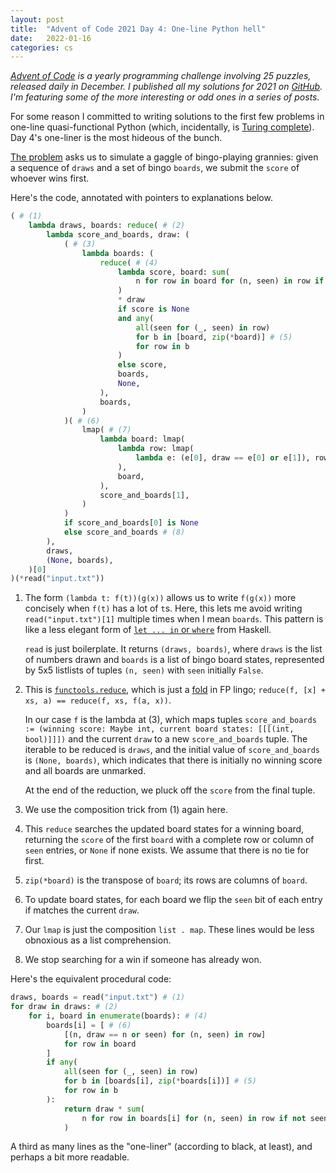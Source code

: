 ```yaml
---
layout: post
title:  "Advent of Code 2021 Day 4: One-line Python hell"
date:   2022-01-16
categories: cs
---
```


_[Advent of Code](https://adventofcode.com/) is a yearly programming challenge involving 25 puzzles, released daily in December. I published all my solutions for 2021 on [GitHub](https://github.com/plra/aoc-2021). I'm featuring some of the more interesting or odd ones in a series of posts._

For some reason I committed to writing solutions to the first few problems in one-line quasi-functional Python (which, incidentally, is [Turing complete](https://qiita.com/KTakahiro1729/items/c9cb757473de50652374)). Day 4's one-liner is the most hideous of the bunch.

[The problem](https://adventofcode.com/2021/day/4) asks us to simulate a gaggle of bingo-playing grannies: given a sequence of `draws` and a set of bingo `boards`, we submit the `score` of whoever wins first.

Here's the code, annotated with pointers to explanations below.

```py
( # (1)
    lambda draws, boards: reduce( # (2)
        lambda score_and_boards, draw: (
            ( # (3)
                lambda boards: (
                    reduce( # (4)
                        lambda score, board: sum(
                            n for row in board for (n, seen) in row if not seen
                        )
                        * draw
                        if score is None
                        and any(
                            all(seen for (_, seen) in row)
                            for b in [board, zip(*board)] # (5)
                            for row in b
                        )
                        else score,
                        boards,
                        None,
                    ),
                    boards,
                )
            )( # (6)
                lmap( # (7)
                    lambda board: lmap(
                        lambda row: lmap(
                            lambda e: (e[0], draw == e[0] or e[1]), row
                        ),
                        board,
                    ),
                    score_and_boards[1],
                )
            )
            if score_and_boards[0] is None
            else score_and_boards # (8)
        ),
        draws,
        (None, boards),
    )[0]
)(*read("input.txt"))
```

1. The form `(lambda t: f(t))(g(x))` allows us to write `f(g(x))` more concisely when `f(t)` has a lot of `t`s. Here, this lets me avoid writing `read("input.txt")[1]` multiple times when I mean `boards`. This pattern is like a less elegant form of [`let ... in` or `where`](https://wiki.haskell.org/Let_vs._Where) from Haskell.

   `read` is just boilerplate. It returns `(draws, boards)`, where `draws` is the list of numbers drawn and `boards` is a list of bingo board states, represented by 5x5 listlists of tuples `(n, seen)` with `seen` initially `False`.
2. This is [`functools.reduce`](https://docs.python.org/3/library/functools.html#functools.reduce), which is just a [fold](https://en.wikipedia.org/wiki/Fold_(higher-order_function)) in FP lingo; `reduce(f, [x] + xs, a) == reduce(f, xs, f(a, x))`.

   In our case `f` is the lambda at (3), which maps tuples `score_and_boards := (winning score: Maybe int, current board states: [[[(int, bool)]]])` and the current `draw` to a new `score_and_boards` tuple. The iterable to be reduced is `draws`, and the initial value of `score_and_boards` is `(None, boards)`, which indicates that there is initially no winning score and all boards are unmarked.

   At the end of the reduction, we pluck off the `score` from the final tuple.
3. We use the composition trick from (1) again here.
4. This `reduce` searches the updated board states for a winning board, returning the `score` of the first `board` with a complete row or column of `seen` entries, or `None` if none exists. We assume that there is no tie for first.
5. `zip(*board)` is the transpose of `board`; its rows are columns of `board`.
6. To update board states, for each board we flip the `seen` bit of each entry if matches the current `draw`.
7. Our `lmap` is just the composition `list . map`. These lines would be less obnoxious as a list comprehension.
8. We stop searching for a win if someone has already won.

Here's the equivalent procedural code:

```py
draws, boards = read("input.txt") # (1)
for draw in draws: # (2)
    for i, board in enumerate(boards): # (4)
        boards[i] = [ # (6)
            [(n, draw == n or seen) for (n, seen) in row]
            for row in board
        ]
        if any(
            all(seen for (_, seen) in row)
            for b in [boards[i], zip(*boards[i])] # (5)
            for row in b
        ):
            return draw * sum(
                n for row in boards[i] for (n, seen) in row if not seen
            )
```

A third as many lines as the "one-liner" (according to black, at least), and perhaps a bit more readable.

